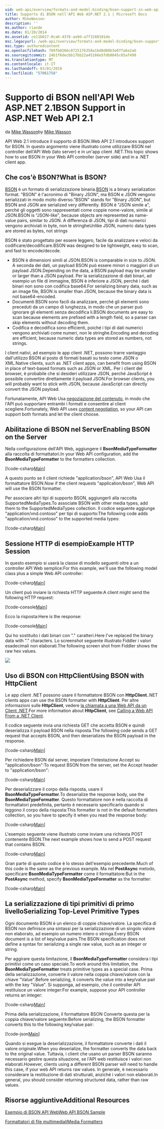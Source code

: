 ```yaml
---
uid: web-api/overview/formats-and-model-binding/bson-support-in-web-api-21
title: Supporto di BSON nell'API Web ASP.NET 2.1 | Microsoft Docs
author: MikeWasson
description: ''
ms.author: riande
ms.date: 01/20/2014
ms.assetid: ce11b017-0ca6-4376-aa9d-a7f3288101de
msc.legacyurl: /web-api/overview/formats-and-model-binding/bson-support-in-web-api-21
msc.type: authoredcontent
ms.openlocfilehash: 709fb0266c0725176358a1bd0d08b3e07fa6e2a6
ms.sourcegitcommit: 24b1f6decbb17bb22a45166e5fdb0845c65af498
ms.translationtype: MT
ms.contentlocale: it-IT
ms.lasthandoff: 03/01/2019
ms.locfileid: "57061758"
---
```

<a name="bson-support-in-aspnet-web-api-21"></a><span data-ttu-id="64c61-102">Supporto di BSON nell'API Web ASP.NET 2.1</span><span class="sxs-lookup"><span data-stu-id="64c61-102">BSON Support in ASP.NET Web API 2.1</span></span>
====================
<span data-ttu-id="64c61-103">da [Mike Wasson](https://github.com/MikeWasson)</span><span class="sxs-lookup"><span data-stu-id="64c61-103">by [Mike Wasson](https://github.com/MikeWasson)</span></span>

<span data-ttu-id="64c61-104">API Web 2.1 introduce il supporto di BSON.</span><span class="sxs-lookup"><span data-stu-id="64c61-104">Web API 2.1 introduces support for BSON.</span></span> <span data-ttu-id="64c61-105">In questo argomento viene illustrato come utilizzare BSON nel controller dell'API Web (lato server) e in un'app client .NET.</span><span class="sxs-lookup"><span data-stu-id="64c61-105">This topic shows how to use BSON in your Web API controller (server side) and in a .NET client app.</span></span>

## <a name="what-is-bson"></a><span data-ttu-id="64c61-106">Che cos'è BSON?</span><span class="sxs-lookup"><span data-stu-id="64c61-106">What is BSON?</span></span>

<span data-ttu-id="64c61-107">[BSON](http://bsonspec.org/) è un formato di serializzazione binaria.</span><span class="sxs-lookup"><span data-stu-id="64c61-107">[BSON](http://bsonspec.org/) is a binary serialization format.</span></span> <span data-ttu-id="64c61-108">"BSON" è l'acronimo di "Binary JSON", ma BSON e JSON vengono serializzati in modo molto diverso.</span><span class="sxs-lookup"><span data-stu-id="64c61-108">"BSON" stands for "Binary JSON", but BSON and JSON are serialized very differently.</span></span> <span data-ttu-id="64c61-109">BSON è "JSON simile a", perché gli oggetti sono rappresentati come coppie nome-valore, simile al JSON.</span><span class="sxs-lookup"><span data-stu-id="64c61-109">BSON is "JSON-like", because objects are represented as name-value pairs, similar to JSON.</span></span> <span data-ttu-id="64c61-110">A differenza di JSON, tipi di dati numerici vengono archiviati in byte, non le stringhe</span><span class="sxs-lookup"><span data-stu-id="64c61-110">Unlike JSON, numeric data types are stored as bytes, not strings</span></span>

<span data-ttu-id="64c61-111">BSON è stato progettato per essere leggero, facile da analizzare e veloci da codificare/decodificare.</span><span class="sxs-lookup"><span data-stu-id="64c61-111">BSON was designed to be lightweight, easy to scan, and fast to encode/decode.</span></span>

- <span data-ttu-id="64c61-112">BSON è dimensioni simili al JSON.</span><span class="sxs-lookup"><span data-stu-id="64c61-112">BSON is comparable in size to JSON.</span></span> <span data-ttu-id="64c61-113">A seconda dei dati, un payload BSON può essere minori o maggiori di un payload JSON.</span><span class="sxs-lookup"><span data-stu-id="64c61-113">Depending on the data, a BSON payload may be smaller or larger than a JSON payload.</span></span> <span data-ttu-id="64c61-114">Per la serializzazione di dati binari, ad esempio un file di immagine, BSON è inferiore a JSON, perché i dati binari non sono con codifica base64.</span><span class="sxs-lookup"><span data-stu-id="64c61-114">For serializing binary data, such as an image file, BSON is smaller than JSON, because the binary data is not base64-encoded.</span></span>
- <span data-ttu-id="64c61-115">Documenti BSON sono facili da analizzare, perché gli elementi sono preceduti da un campo di lunghezza, in modo che un parser può ignorare gli elementi senza decodifica li.</span><span class="sxs-lookup"><span data-stu-id="64c61-115">BSON documents are easy to scan because elements are prefixed with a length field, so a parser can skip elements without decoding them.</span></span>
- <span data-ttu-id="64c61-116">Codifica e decodifica sono efficienti, poiché i tipi di dati numerici vengono archiviati come numeri, non le stringhe.</span><span class="sxs-lookup"><span data-stu-id="64c61-116">Encoding and decoding are efficient, because numeric data types are stored as numbers, not strings.</span></span>

<span data-ttu-id="64c61-117">I client nativi, ad esempio le app client .NET, possono trarre vantaggio dall'utilizzo BSON al posto di formati basati su testo come JSON o XML.</span><span class="sxs-lookup"><span data-stu-id="64c61-117">Native clients, such as .NET client apps, can benefit from using BSON in place of text-based formats such as JSON or XML.</span></span> <span data-ttu-id="64c61-118">Per i client del browser, è probabile che si desideri utilizzare JSON, perché JavaScript è possibile convertire direttamente il payload JSON.</span><span class="sxs-lookup"><span data-stu-id="64c61-118">For browser clients, you will probably want to stick with JSON, because JavaScript can directly convert the JSON payload.</span></span>

<span data-ttu-id="64c61-119">Fortunatamente, API Web Usa [negoziazione del contenuto](content-negotiation.md), in modo che l'API può supportare entrambi i formati e consentire al client scegliere.</span><span class="sxs-lookup"><span data-stu-id="64c61-119">Fortunately, Web API uses [content negotiation](content-negotiation.md), so your API can support both formats and let the client choose.</span></span>

## <a name="enabling-bson-on-the-server"></a><span data-ttu-id="64c61-120">Abilitazione di BSON nel Server</span><span class="sxs-lookup"><span data-stu-id="64c61-120">Enabling BSON on the Server</span></span>

<span data-ttu-id="64c61-121">Nella configurazione dell'API Web, aggiungere il **BsonMediaTypeFormatter** alla raccolta di formattatori.</span><span class="sxs-lookup"><span data-stu-id="64c61-121">In your Web API configuration, add the **BsonMediaTypeFormatter** to the formatters collection.</span></span>

[!code-csharp[Main](bson-support-in-web-api-21/samples/sample1.cs)]

<span data-ttu-id="64c61-122">A questo punto se il client richiede "application/bson", API Web Usa il formattatore BSON.</span><span class="sxs-lookup"><span data-stu-id="64c61-122">Now if the client requests "application/bson", Web API will use the BSON formatter.</span></span>

<span data-ttu-id="64c61-123">Per associare altri tipi di supporto BSON, aggiungerli alla raccolta SupportedMediaTypes.</span><span class="sxs-lookup"><span data-stu-id="64c61-123">To associate BSON with other media types, add them to the SupportedMediaTypes collection.</span></span> <span data-ttu-id="64c61-124">Il codice seguente aggiunge "application/vnd.contoso" per tipi di supporto:</span><span class="sxs-lookup"><span data-stu-id="64c61-124">The following code adds "application/vnd.contoso" to the supported media types:</span></span>

[!code-csharp[Main](bson-support-in-web-api-21/samples/sample2.cs)]

## <a name="example-http-session"></a><span data-ttu-id="64c61-125">Sessione HTTP di esempio</span><span class="sxs-lookup"><span data-stu-id="64c61-125">Example HTTP Session</span></span>

<span data-ttu-id="64c61-126">In questo esempio si userà la classe di modello seguenti oltre a un controller API Web semplice:</span><span class="sxs-lookup"><span data-stu-id="64c61-126">For this example, we'll use the following model class plus a simple Web API controller:</span></span>

[!code-csharp[Main](bson-support-in-web-api-21/samples/sample3.cs)]

<span data-ttu-id="64c61-127">Un client può inviare la richiesta HTTP seguente:</span><span class="sxs-lookup"><span data-stu-id="64c61-127">A client might send the following HTTP request:</span></span>

[!code-console[Main](bson-support-in-web-api-21/samples/sample4.cmd)]

<span data-ttu-id="64c61-128">Ecco la risposta:</span><span class="sxs-lookup"><span data-stu-id="64c61-128">Here is the response:</span></span>

[!code-console[Main](bson-support-in-web-api-21/samples/sample5.cmd)]

<span data-ttu-id="64c61-129">Qui ho sostituito i dati binari con &quot;.&quot; caratteri.</span><span class="sxs-lookup"><span data-stu-id="64c61-129">Here I've replaced the binary data with &quot;.&quot; characters.</span></span> <span data-ttu-id="64c61-130">Lo screenshot seguente illustrato Fiddler i valori esadecimali non elaborati.</span><span class="sxs-lookup"><span data-stu-id="64c61-130">The following screen shot from Fiddler shows the raw hex values.</span></span>

[![](bson-support-in-web-api-21/_static/image2.png)](bson-support-in-web-api-21/_static/image1.png)

## <a name="using-bson-with-httpclient"></a><span data-ttu-id="64c61-131">Uso di BSON con HttpClient</span><span class="sxs-lookup"><span data-stu-id="64c61-131">Using BSON with HttpClient</span></span>

<span data-ttu-id="64c61-132">Le app client .NET possono usare il formattatore BSON con **HttpClient**.</span><span class="sxs-lookup"><span data-stu-id="64c61-132">.NET clients apps can use the BSON formatter with **HttpClient**.</span></span> <span data-ttu-id="64c61-133">Per altre informazioni sulle **HttpClient**, vedere [la chiamata a una Web API da un Client .NET](../advanced/calling-a-web-api-from-a-net-client.md).</span><span class="sxs-lookup"><span data-stu-id="64c61-133">For more information about **HttpClient**, see [Calling a Web API From a .NET Client](../advanced/calling-a-web-api-from-a-net-client.md).</span></span>

<span data-ttu-id="64c61-134">Il codice seguente invia una richiesta GET che accetta BSON e quindi deserializza il payload BSON nella risposta.</span><span class="sxs-lookup"><span data-stu-id="64c61-134">The following code sends a GET request that accepts BSON, and then deserializes the BSON payload in the response.</span></span>

[!code-csharp[Main](bson-support-in-web-api-21/samples/sample6.cs)]

<span data-ttu-id="64c61-135">Per richiedere BSON dal server, impostare l'intestazione Accept su "application/bson":</span><span class="sxs-lookup"><span data-stu-id="64c61-135">To request BSON from the server, set the Accept header to "application/bson":</span></span>

[!code-csharp[Main](bson-support-in-web-api-21/samples/sample7.cs)]

<span data-ttu-id="64c61-136">Per deserializzare il corpo della risposta, usare il **BsonMediaTypeFormatter**.</span><span class="sxs-lookup"><span data-stu-id="64c61-136">To deserialize the response body, use the **BsonMediaTypeFormatter**.</span></span> <span data-ttu-id="64c61-137">Questo formattatore non è nella raccolta di formattatori predefinita, pertanto è necessario specificarlo quando si leggono il corpo della risposta:</span><span class="sxs-lookup"><span data-stu-id="64c61-137">This formatter is not in the default formatters collection, so you have to specify it when you read the response body:</span></span>

[!code-csharp[Main](bson-support-in-web-api-21/samples/sample8.cs)]

<span data-ttu-id="64c61-138">L'esempio seguente viene illustrato come inviare una richiesta POST contenente BSON.</span><span class="sxs-lookup"><span data-stu-id="64c61-138">The next example shows how to send a POST request that contains BSON.</span></span>

[!code-csharp[Main](bson-support-in-web-api-21/samples/sample9.cs)]

<span data-ttu-id="64c61-139">Gran parte di questo codice è lo stesso dell'esempio precedente.</span><span class="sxs-lookup"><span data-stu-id="64c61-139">Much of this code is the same as the previous example.</span></span> <span data-ttu-id="64c61-140">Ma nel **PostAsync** metodo, specificare **BsonMediaTypeFormatter** come il formattatore:</span><span class="sxs-lookup"><span data-stu-id="64c61-140">But in the **PostAsync** method, specify **BsonMediaTypeFormatter** as the formatter:</span></span>

[!code-csharp[Main](bson-support-in-web-api-21/samples/sample10.cs)]

## <a name="serializing-top-level-primitive-types"></a><span data-ttu-id="64c61-141">La serializzazione di tipi primitivi di primo livello</span><span class="sxs-lookup"><span data-stu-id="64c61-141">Serializing Top-Level Primitive Types</span></span>

<span data-ttu-id="64c61-142">Ogni documento BSON è un elenco di coppie chiave/valore. La specifica di BSON non definisce una sintassi per la serializzazione di un singolo valore non elaborato, ad esempio un numero intero o stringa.</span><span class="sxs-lookup"><span data-stu-id="64c61-142">Every BSON document is a list of key/value pairs.The BSON specification does not define a syntax for serializing a single raw value, such as an integer or string.</span></span>

<span data-ttu-id="64c61-143">Per aggirare questa limitazione, il **BsonMediaTypeFormatter** considera i tipi primitivi come un caso speciale.</span><span class="sxs-lookup"><span data-stu-id="64c61-143">To work around this limitation, the **BsonMediaTypeFormatter** treats primitive types as a special case.</span></span> <span data-ttu-id="64c61-144">Prima della serializzazione, converte il valore nella coppia chiave/valore con la chiave "Value".</span><span class="sxs-lookup"><span data-stu-id="64c61-144">Before serializing, it converts the value into a key/value pair with the key "Value".</span></span> <span data-ttu-id="64c61-145">Si supponga, ad esempio, che il controller API restituisce un valore integer:</span><span class="sxs-lookup"><span data-stu-id="64c61-145">For example, suppose your API controller returns an integer:</span></span>

[!code-csharp[Main](bson-support-in-web-api-21/samples/sample11.cs)]

<span data-ttu-id="64c61-146">Prima della serializzazione, il formattatore BSON Converte questa per la coppia chiave/valore seguente:</span><span class="sxs-lookup"><span data-stu-id="64c61-146">Before serializing, the BSON formatter converts this to the following key/value pair:</span></span>

[!code-json[Main](bson-support-in-web-api-21/samples/sample12.json)]

<span data-ttu-id="64c61-147">Quando si esegue la deserializzazione, il formattatore converte i dati il valore originale.</span><span class="sxs-lookup"><span data-stu-id="64c61-147">When you deserialize, the formatter converts the data back to the original value.</span></span> <span data-ttu-id="64c61-148">Tuttavia, i client che usano un parser BSON saranno necessario gestire questa situazione, se l'API web restituisce i valori non elaborati.</span><span class="sxs-lookup"><span data-stu-id="64c61-148">However, clients using a different BSON parser will need to handle this case, if your web API returns raw values.</span></span> <span data-ttu-id="64c61-149">In generale, è necessario considerare la restituzione di dati strutturati, anziché i valori non elaborati.</span><span class="sxs-lookup"><span data-stu-id="64c61-149">In general, you should consider returning structured data, rather than raw values.</span></span>

## <a name="additional-resources"></a><span data-ttu-id="64c61-150">Risorse aggiuntive</span><span class="sxs-lookup"><span data-stu-id="64c61-150">Additional Resources</span></span>

[<span data-ttu-id="64c61-151">Esempio di BSON API Web</span><span class="sxs-lookup"><span data-stu-id="64c61-151">Web API BSON Sample</span></span>](https://aspnet.codeplex.com/SourceControl/latest#Samples/WebApi/BSONSample/)

[<span data-ttu-id="64c61-152">Formattatori di file multimediali</span><span class="sxs-lookup"><span data-stu-id="64c61-152">Media Formatters</span></span>](media-formatters.md)
